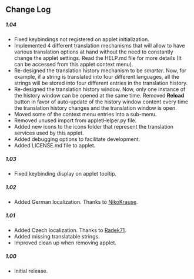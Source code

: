 ## Change Log

##### 1.04
- Fixed keybindings not registered on applet initialization.
- Implemented 4 different translation mechanisms that will allow to have various translation options at hand without the need to constantly change the applet settings. Read the HELP.md file for more details (It can be accessed from this applet context menu).
- Re-designed the translation history mechanism to be *smarter*. Now, for example, if a string is translated into four different languages, all the strings will be stored into four different entries in the translation history.
- Re-designed the translation history window. Now, only one instance of the history window can be opened at the same time. Removed **Reload** button in favor of auto-update of the history window content every time the translation history changes and the translation window is open.
- Moved some of the context menu entries into a sub-menu.
- Removed unused import from appletHelper.py file.
- Added new icons to the icons folder that represent the translation services used by this applet.
- Added debugging options to facilitate development.
- Added LICENSE.md file to applet.

##### 1.03
- Fixed keybinding display on applet tooltip.

##### 1.02
- Added German localization. Thanks to [NikoKrause](https://github.com/NikoKrause).

##### 1.01
- Added Czech localization. Thanks to [Radek71](https://github.com/Radek71).
- Added missing translatable strings.
- Improved clean up when removing applet.

##### 1.00
- Initial release.
